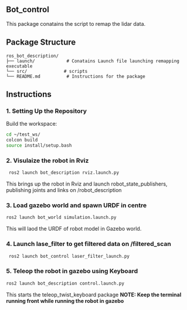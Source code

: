 ## Bot_control
This package conatains the script to remap the lidar data.

## Package Structure

```
ros_bot_description/
├── launch/            # Conatains Launch file launching remapping executable
└── src/              # scripts
└── README.md          # Instructions for the package
```


## Instructions

### 1. Setting Up the Repository
   Build the workspace:
   ```bash
   cd ~/test_ws/
   colcon build
   source install/setup.bash
   ```

### 2. Visulaize the robot in Rviz
  ```bash
   ros2 launch bot_description rviz.launch.py
   ```
   This brings up the robot in Rviz and launch robot_state_publishers, publishing joints and links on /robot_description

### 3. Load gazebo world and spawn URDF in centre
   ```bash
   ros2 launch bot_world simulation.launch.py
   ```
   This will laod the URDF of robot model in Gazebo world.

### 4. Launch lase_filter to get filtered data on /filtered_scan
   ```bash
    ros2 launch bot_control laser_filter_launch.py
   ```

### 5. Teleop the robot in gazebo using Keyboard
   ```bash
   ros2 launch bot_description control.launch.py
   ```
   This starts the teleop_twist_keyboard package 
    **NOTE: Keep the terminal running front while running the robot in gazebo**

